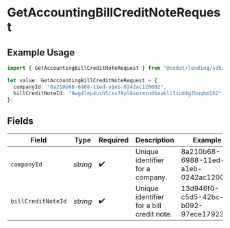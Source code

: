 # GetAccountingBillCreditNoteRequest

## Example Usage

```typescript
import { GetAccountingBillCreditNoteRequest } from "@codat/lending/sdk/models/operations";

let value: GetAccountingBillCreditNoteRequest = {
  companyId: "8a210b68-6988-11ed-a1eb-0242ac120002",
  billCreditNoteId: "9wg4lep4ush5cxs79pl8sozmsndbaukll3ind4g7buqbm1h2",
};
```

## Fields

| Field                                     | Type                                      | Required                                  | Description                               | Example                                   |
| ----------------------------------------- | ----------------------------------------- | ----------------------------------------- | ----------------------------------------- | ----------------------------------------- |
| `companyId`                               | *string*                                  | :heavy_check_mark:                        | Unique identifier for a company.          | 8a210b68-6988-11ed-a1eb-0242ac120002      |
| `billCreditNoteId`                        | *string*                                  | :heavy_check_mark:                        | Unique identifier for a bill credit note. | 13d946f0-c5d5-42bc-b092-97ece17923ab      |